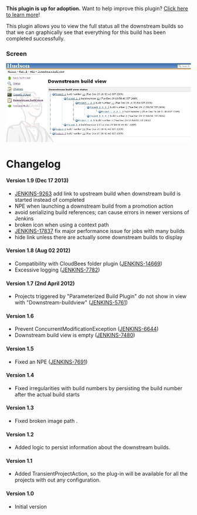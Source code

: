 **This plugin is up for adoption.** Want to help improve this plugin?
[Click here to learn
more](http://localhost:8085/display/JENKINS/Adopt+a+Plugin "Adopt a Plugin")!

This plugin allows you to view the full status all the downstream builds
so that we can graphically see that everything for this build has been
completed successfully.

### **Screen**

![](docs/images/downstream-buildview_screen1.JPG)

# Changelog

#### Version 1.9 (Dec 17 2013)

-   [JENKINS-9263](https://issues.jenkins-ci.org/browse/JENKINS-9263)
    add link to upstream build when downstream build is started instead
    of completed
-   NPE when launching a downstream build from a promotion action
-   avoid serializing build references; can cause errors in newer
    versions of Jenkins
-   broken icon when using a context path
-   [JENKINS-17837](https://issues.jenkins-ci.org/browse/JENKINS-17837)
    fix major performance issue for jobs with many builds
-   hide link unless there are actually some downstream builds to
    display

#### **Version 1.8 (Aug 02 2012)**

-   Compatibility with CloudBees folder plugin
    ([JENKINS-14669](https://issues.jenkins-ci.org/browse/JENKINS-14669))
-   Excessive logging
    ([JENKINS-7782](https://issues.jenkins-ci.org/browse/JENKINS-7782))

#### **Version 1.7 (2nd April 2012)**

-   Projects triggered by "Parameterized Build Plugin" do not show in
    view with "Downstream-buildview"
    ([JENKINS-5761](https://issues.jenkins-ci.org/browse/JENKINS-5761))

#### **Version 1.6**

-   Prevent ConcurrentModificationException
    ([JENKINS-6644](https://issues.jenkins-ci.org/browse/JENKINS-6644))
-   Downstream build view is empty
    ([JENKINS-7480](https://issues.jenkins-ci.org/browse/JENKINS-7480))

#### **Version 1.5**

-   Fixed an NPE
    ([JENKINS-7691](https://issues.jenkins-ci.org/browse/JENKINS-7691))

#### **Version 1.4**

-   Fixed irregularities with build numbers by persisting the build
    number after the actual build starts

#### **Version 1.3**

-   Fixed broken image path .

#### **Version 1.2**

-   Added logic to persist information about the downstream builds.

#### **Version 1.1**

-   Added TransientProjectAction, so the plug-in will be available for
    all the projects with out any configuration.

#### **Version 1.0**

-   Initial version
